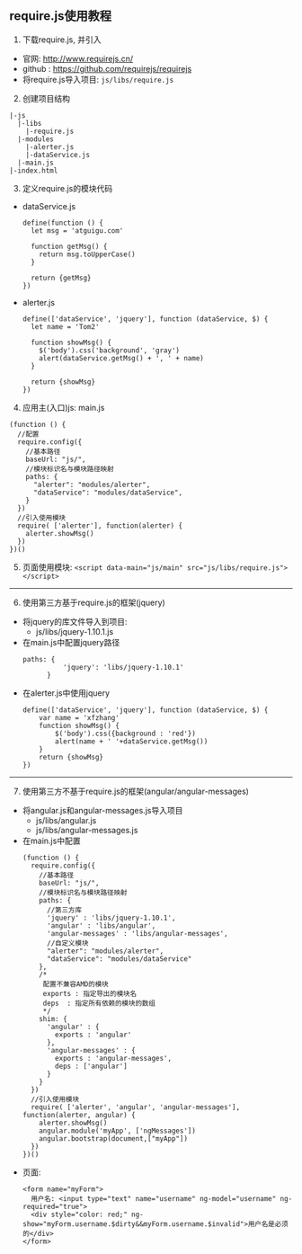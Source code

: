 ## require.js使用教程
1. 下载require.js, 并引入
  * 官网: http://www.requirejs.cn/
  * github : https://github.com/requirejs/requirejs
  * 将require.js导入项目: ```js/libs/require.js```
2. 创建项目结构
  ```
  |-js
    |-libs
      |-require.js
    |-modules
      |-alerter.js
      |-dataService.js
    |-main.js
  |-index.html
  ```
3. 定义require.js的模块代码
  * dataService.js
    ```
    define(function () {
      let msg = 'atguigu.com'
    
      function getMsg() {
        return msg.toUpperCase()
      }
    
      return {getMsg}
    })
    ```
  * alerter.js
    ```
    define(['dataService', 'jquery'], function (dataService, $) {
      let name = 'Tom2'
    
      function showMsg() {
        $('body').css('background', 'gray')
        alert(dataService.getMsg() + ', ' + name)
      }
    
      return {showMsg}
    })
    ```
4. 应用主(入口)js: main.js
  ```
  (function () {
    //配置
    require.config({
      //基本路径
      baseUrl: "js/",
      //模块标识名与模块路径映射
      paths: {
        "alerter": "modules/alerter",
        "dataService": "modules/dataService",
      }
    })
    //引入使用模块
    require( ['alerter'], function(alerter) {
      alerter.showMsg()
    })
  })()
  ```
        
5. 页面使用模块:
  ```<script data-main="js/main" src="js/libs/require.js"></script>```
    
------------------------------------------------------------------------

6. 使用第三方基于require.js的框架(jquery)
  * 将jquery的库文件导入到项目: 
    * js/libs/jquery-1.10.1.js
  * 在main.js中配置jquery路径
    ```
    paths: {
              'jquery': 'libs/jquery-1.10.1'
          }
    ```
  * 在alerter.js中使用jquery
    ```
    define(['dataService', 'jquery'], function (dataService, $) {
        var name = 'xfzhang'
        function showMsg() {
            $('body').css({background : 'red'})
            alert(name + ' '+dataService.getMsg())
        }
        return {showMsg}
    })
    ```
------------------------------------------------------------------------

7. 使用第三方不基于require.js的框架(angular/angular-messages)
  * 将angular.js和angular-messages.js导入项目
    * js/libs/angular.js
    * js/libs/angular-messages.js
  * 在main.js中配置
    ```
    (function () {
      require.config({
        //基本路径
        baseUrl: "js/",
        //模块标识名与模块路径映射
        paths: {
          //第三方库
          'jquery' : 'libs/jquery-1.10.1',
          'angular' : 'libs/angular',
          'angular-messages' : 'libs/angular-messages',
          //自定义模块
          "alerter": "modules/alerter",
          "dataService": "modules/dataService"
        },
        /*
         配置不兼容AMD的模块
         exports : 指定导出的模块名
         deps  : 指定所有依赖的模块的数组
         */
        shim: {
          'angular' : {
            exports : 'angular'
          },
          'angular-messages' : {
            exports : 'angular-messages',
            deps : ['angular']
          }
        }
      })
      //引入使用模块
      require( ['alerter', 'angular', 'angular-messages'], function(alerter, angular) {
        alerter.showMsg()
        angular.module('myApp', ['ngMessages'])
        angular.bootstrap(document,["myApp"])
      })
    })()
    ```
  * 页面:
    ```
    <form name="myForm">
      用户名: <input type="text" name="username" ng-model="username" ng-required="true">
      <div style="color: red;" ng-show="myForm.username.$dirty&&myForm.username.$invalid">用户名是必须的</div>
    </form>
    ```
